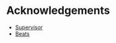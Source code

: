# Acknowledgements

- [Supervisor](http://supervisord.org/)
- [Beats](https://github.com/elastic/beats)
